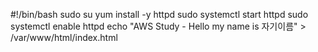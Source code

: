 #!/bin/bash
sudo su
yum install -y httpd
sudo systemctl start httpd
sudo systemctl enable httpd
echo "AWS Study - Hello my name is 자기이름" > /var/www/html/index.html
